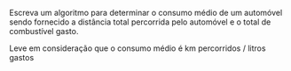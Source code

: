 Escreva um algoritmo para determinar o consumo médio de um
automóvel sendo fornecido a distância total percorrida
pelo automóvel e o total de combustível gasto.

Leve em consideração que o consumo médio é
km percorridos / litros gastos
